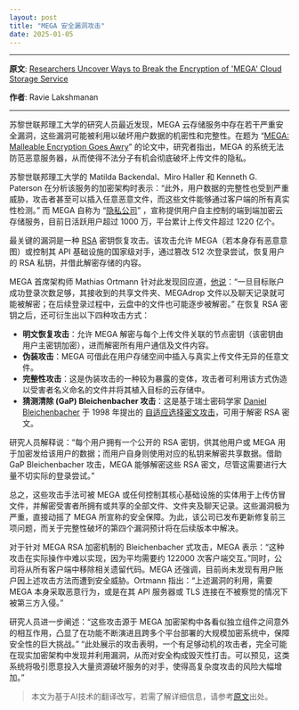 ```yaml
---
layout: post
title: "MEGA 安全漏洞攻击"
date: 2025-01-05
---
```

---

**原文**: [Researchers Uncover Ways to Break the Encryption of 'MEGA' Cloud Storage Service](https://thehackernews.com/2022/06/researchers-uncover-ways-to-break.html)

**作者**: Ravie Lakshmanan

---

苏黎世联邦理工大学的研究人员最近发现，MEGA 云存储服务中存在若干严重安全漏洞，这些漏洞可能被利用以破坏用户数据的机密性和完整性。在题为 “[MEGA: Malleable Encryption Goes Awry](https://mega-awry.io/)” 的论文中，研究者指出，MEGA 的系统无法防范恶意服务器，从而使得不法分子有机会彻底破坏上传文件的隐私。

苏黎世联邦理工大学的 Matilda Backendal、Miro Haller 和 Kenneth G. Paterson 在分析该服务的加密架构时表示：“此外，用户数据的完整性也受到严重威胁，攻击者甚至可以插入任意恶意文件，而这些文件能够通过客户端的所有真实性检测。” 而 MEGA 自称为 “[隐私公司](https://mega.io/about/privacy)” ，宣称提供用户自主控制的端到端加密云存储服务，目前日活跃用户超过 1000 万，平台累计上传文件超过 1220 亿个。

最关键的漏洞是一种 [RSA](https://en.wikipedia.org/wiki/RSA_(cryptosystem)) 密钥恢复攻击。该攻击允许 MEGA（若本身存有恶意意图）或控制其 API 基础设施的国家级对手，通过篡改 512 次登录尝试，恢复用户的 RSA 私钥，并借此解密存储的内容。

MEGA 首席架构师 Mathias Ortmann 针对此发现回应道，[他说](https://blog.mega.io/mega-security-update/)：“一旦目标账户成功登录次数足够，其接收到的共享文件夹、MEGAdrop 文件以及聊天记录就可能被解密；在后续登录过程中，云盘中的文件也可能逐步被解密。” 在恢复 RSA 密钥之后，还可衍生出以下四种攻击方式：

- **明文恢复攻击**：允许 MEGA 解密与每个上传文件关联的节点密钥（该密钥由用户主密钥加密），进而解密所有用户通信及文件内容。
- **伪装攻击**：MEGA 可借此在用户存储空间中插入与真实上传文件无异的任意文件。
- **完整性攻击**：这是伪装攻击的一种较为暴露的变体，攻击者可利用该方式伪造以受害者名义命名的文件并将其植入目标的云存储中。
- **猜测清除 (GaP) Bleichenbacher 攻击**：这是基于瑞士密码学家 [Daniel Bleichenbacher](https://archiv.infsec.ethz.ch/education/fs08/secsem/bleichenbacher98.pdf) 于 1998 年提出的 [自适应选择密文攻击](https://en.wikipedia.org/wiki/Adaptive_chosen-ciphertext_attack)，可用于解密 RSA 密文。

研究人员解释说：“每个用户拥有一个公开的 RSA 密钥，供其他用户或 MEGA 用于加密发给该用户的数据；而用户自身则使用对应的私钥来解密共享数据。借助 GaP Bleichenbacher 攻击，MEGA 能够解密这些 RSA 密文，尽管这需要进行大量不切实际的登录尝试。”

总之，这些攻击手法可被 MEGA 或任何控制其核心基础设施的实体用于上传仿冒文件，并解密受害者所拥有或共享的全部文件、文件夹及聊天记录。这些漏洞极为严重，直接动摇了 MEGA 所宣称的安全保障。为此，该公司已发布更新修复前三项问题，而关于完整性破坏的第四个漏洞预计将在后续版本中解决。

对于针对 MEGA RSA 加密机制的 Bleichenbacher 式攻击，MEGA 表示：“这种攻击在实际操作中难以实现，因为平均需要约 122000 次客户端交互。”同时，公司将从所有客户端中移除相关遗留代码。MEGA 还强调，目前尚未发现有用户账户因上述攻击方法而遭到安全威胁。Ortmann 指出：“上述漏洞的利用，需要 MEGA 本身采取恶意行为，或是在其 API 服务器或 TLS 连接在不被察觉的情况下被第三方入侵。”

研究人员进一步阐述：“这些攻击源于 MEGA 加密架构中各看似独立组件之间意外的相互作用，凸显了在功能不断演进且跨多个平台部署的大规模加密系统中，保障安全性的巨大挑战。” “此处展示的攻击表明，一个有足够动机的攻击者，完全可能在现实加密架构中发现并利用漏洞，从而对安全构成毁灭性打击。可以预见，这类系统将吸引愿意投入大量资源破坏服务的对手，使得高复杂度攻击的风险大幅增加。”

> 本文为基于AI技术的翻译改写，若需了解详细信息，请参考[原文](https://thehackernews.com/2022/06/researchers-uncover-ways-to-break.html)出处。
